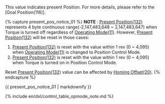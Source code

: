 This value indicates present Position. For more details, please refer to the [Goal Position(116)].

{% capture present_pos_notice_01 %}
**NOTE** : [Present Position(132)](#present-position132) represents 4 byte continuous range(-2,147,483,648 ~ 2,147,483,647) when Torque is turned off regardless of [Operating Mode(11)](#operating-mode11). However, [Present Position(132)](#present-position132) will be reset in those cases:
1. [Present Position(132)](#present-position132) is reset with the value within 1 rev (0 ~ 4,095) when [Operating Mode(11)](#operating-mode11) is changed to Position Control Mode.
2. [Present Position(132)](#present-position132) is reset with the value within 1 rev (0 ~ 4,095) when Torque is turned on in Position Control Mode.

Reset [Present Position(132)](#present-position132) value can be affected by [Homing Offset(20)](#homing-offset20).
{% endcapture %}

<div class="notice">
  {{ present_pos_notice_01 | markdownify }}
</div>

{% include en/dxl/control_table_opmode_note.md %}
